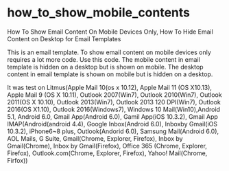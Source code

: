 # how_to_show_mobile_contents
How To Show Email Content On Mobile Devices Only, How To Hide Email Content on Desktop for Email Templates

This is an email template. To show email content on mobile devices only requires a lot more code. Use this code.
The mobile content in email template is hidden on a desktop but is shown on mobile. 
The desktop content in email template is shown on mobile but is hidden on a desktop.

It was test on Litmus(Apple Mail 10(os x 10.12), Apple Mail 11 (OS X10.13), Apple Mail 9 (OS X 10.11), Outlook 2007(Win7), Outlook 2010(Win7), Outlook 2011(OS X 10.10), Outlook 2013(Win7), Outlook 2013 120 DPI(Win7), Outlook 2016(OS X1.10), Outlook 2016(Windows7), Windows 10 Mail(Win10),Android 5.1, Android 6.0, Gmail App(Android 6.0), Gamil App(iOS 10.3.2), Gmail App IMAP(Android(android 4.4), Google Inbox(Android 6.0), Inboxby Gmail(iOS 10.3.2), iPhone6~8 plus, Outlook(Andorid 6.0), Samsung Mail(Android 6.0), AOL Mails, G Suite, Gmail(Chrome, Explorer, Firefox), Inbox by Gmail(Chrome), Inbox by Gmail(Firefox), Office 365 (Chrome, Explorer, Firefox), Outlook.com(Chrome, Explorer, Firefox), Yahoo! Mail(Chrome, Firfox))
